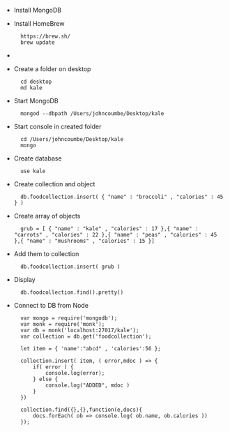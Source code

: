 - Install MongoDB 
- Install HomeBrew

		https://brew.sh/
		brew update
		
- 

		
- Create a folder on desktop

		cd desktop
		md kale
		
- Start MongoDB

		mongod --dbpath /Users/johncoumbe/Desktop/kale

- Start console in created folder

		cd /Users/johncoumbe/Desktop/kale
		mongo
		
- Create database

		use kale
		
- Create collection and object

		db.foodcollection.insert( { "name" : "broccoli" , "calories" : 45 } )
		
- Create array of objects

		grub = [ { "name" : "kale" , "calories" : 17 },{ "name" : "carrots" , "calories" : 22 },{ "name" : "peas" , "calories" : 45 },{ "name" : "mushrooms" , "calories" : 15 }]
		
- Add them to collection

		db.foodcollection.insert( grub )
		
- Display

		db.foodcollection.find().pretty()
		
- Connect to DB from Node

		var mongo = require('mongodb');
		var monk = require('monk');
		var db = monk('localhost:27017/kale');
		var collection = db.get('foodcollection');
		
		let item = { 'name':"abcd" , 'calories':56 };
		
		collection.insert( item, ( error,mdoc ) => {
		    if( error ) {
		        console.log(error);
		    } else {
		        console.log("ADDED", mdoc )
		    }
		})
		
		collection.find({},{},function(e,docs){
		    docs.forEach( ob => console.log( ob.name, ob.calories ))
		});
